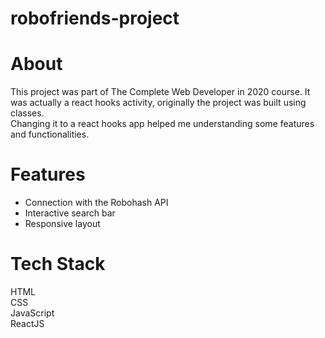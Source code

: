 # robofriends-project

# About            
This project was part of The Complete Web Developer in 2020 course. It was actually a react hooks activity, originally the project was built using classes.<br>
Changing it to a react hooks app helped me understanding some features and functionalities.

# Features
<ul>
 <li>Connection with the Robohash API<br>
 <li>Interactive search bar<br>
 <li>Responsive layout
 </ul>
   
# Tech Stack
 HTML<br>
 CSS<br>
 JavaScript<br>
 ReactJS
